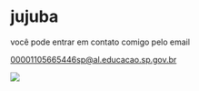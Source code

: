 # jujuba

você pode entrar em contato comigo pelo email

00001105665446sp@al.educacao.sp.gov.br

![](https://media1.tenor.com/m/5YZ00mWUlhoAAAAd/penguin-omw.gif)
